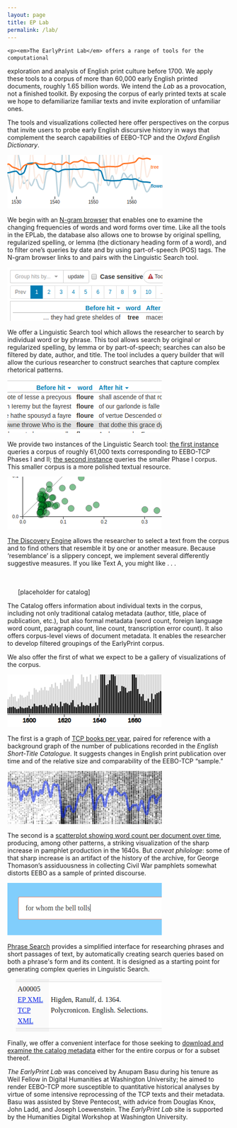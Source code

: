 ```yaml
---
layout: page
title: EP Lab
permalink: /lab/
---
```


<div class="post-content">

    <p><em>The EarlyPrint Lab</em> offers a range of tools for the computational
exploration and analysis of English print culture before 1700. We apply
these tools to a corpus of more than 60,000 early English printed
documents, roughly 1.65 billion words. We intend the <em>Lab</em> as a
provocation, not a finished toolkit. By exposing the corpus of early
printed texts at scale we hope to defamiliarize familiar texts and
invite exploration of unfamiliar ones.</p>

<p>The tools and visualizations collected here offer perspectives on the
corpus that invite users to probe early English discursive history in
ways that complement the search capabilities of EEBO-TCP and the <em>Oxford
English Dictionary</em>.</p>

<span class="thumbnail"><a href="http://localhost:4000/lab/tool_ngram_browser.html"><img src="/assets/thumbs/n_gram.png" alt="N-gram browser" title="N-gram browser"/></a></span>

<p>We begin with an <a href="https://earlyprint.org/lab/tool_ngram_browser.html?">N-gram
browser</a> that
enables one to examine the changing frequencies of words and word forms
over time. Like all the tools in the EPLab, the database also allows one
to browse by original spelling, regularized spelling, or lemma (the
dictionary heading form of a word), and to filter one’s queries by date
and by using part-of-speech (POS) tags. The N-gram browser links to and
pairs with the Linguistic Search tool.</p>

<span class="thumbnail"><a href="http://ada.artsci.wustl.edu:8080/corpus-frontend-1.2/am_ix/search/"><img src="/assets/thumbs/phase_I.png" alt="Linguistic search -- phase I" title="Linguistic search -- phase I"/></a></span>

<p>We offer a Linguistic Search tool which allows the researcher to search
by individual word or by phrase. This tool allows search by original or
regularized spelling, by lemma or by part-of-speech; searches can also
be filtered by date, author, and title. The tool includes a query
builder that will allow the curious researcher to construct searches
that capture complex rhetorical patterns. 

<span class="thumbnail"><a href="http://ada.artsci.wustl.edu:8080/corpus-frontend-1.2/all/search/"><img src="/assets/thumbs/phase_I_II.png" alt="Linguistic search -- phase I and II" title="Linguistic search -- phase I and II"/></a></span>

We provide two instances of
the Linguistic Search tool: <a href="http://ada.artsci.wustl.edu:8080/corpus-frontend-1.2/all/search/">the first instance</a> queries a corpus of
roughly 61,000 texts corresponding to EEBO-TCP Phases I and II; <a href="http://ada.artsci.wustl.edu:8080/corpus-frontend-1.2/am_ix/search/">the
second instance</a> queries the smaller Phase I corpus. This smaller corpus
is a more polished textual resource.</p>

<span class="thumbnail"><a href="https://earlyprint.org/lab/tool_discovery_engine.html?which_to_do=find_texts&eebo_tcp_id=A43441&n_results=35&tfidf_weight=6&mallet_weight=6&tag_weight=6"><img src="/assets/thumbs/disco.png" alt="Discovery engine" title="Discovery engine"/></a></span>

<p><a href="https://earlyprint.org/lab/tool_discovery_engine.html?which_to_do=find_texts&amp;eebo_tcp_id=A43441&amp;n_results=35&amp;tfidf_weight=6&amp;mallet_weight=6&amp;tag_weight=6">The Discovery Engine</a> allows the researcher to select a text from the
corpus and to find others that resemble it by one or another measure.
Because ‘resemblance’ is a slippery concept, we implement several
differently suggestive measures. If you like Text A, you might like . . .</p>

<span class="thumbnail"><br/><br/>&nbsp;&nbsp;&nbsp;&nbsp;&nbsp;&nbsp;[placeholder for catalog]</span>

<p>The Catalog offers information about individual texts in the corpus,
including not only traditional catalog metadata (author, title, place of
publication, etc.), but also formal metadata (word count, foreign
language word count, paragraph count, line count,
transcription error count). It also offers corpus-level views of
document metadata. It enables the researcher to develop filtered
groupings of the EarlyPrint corpus.</p>

<p>We also offer the first of what we expect to be a gallery of
visualizations of the corpus.</p>

<span class="thumbnail"><a href="https://earlyprint.org/lab/tool_eebo_estc_texts.html"><img src="/assets/thumbs/text_counts.png" alt="TCP books per year" title="TCP books per year"/></a></span>

<p>The first is a graph of <a href="https://earlyprint.org/lab/tool_eebo_estc_texts.html">TCP books per
year</a>, paired for
reference with a background graph of the number of publications recorded
in the <em>English Short-Title Catalogue.</em> It suggests changes in English
print publication over time and of the relative size and comparability
of the EEBO-TCP “sample.”</p>

<span class="thumbnail"><a href="https://earlyprint.org/lab/tool_words_per_year.html"><img src="/assets/thumbs/words_per_year.png" alt="Word count per document over time" title="Word count per document over time" /></a></span>

<p>The second is a <a href="https://earlyprint.org/lab/tool_words_per_year.html">scatterplot showing word count per document over
time</a>, producing,
among other patterns, a striking visualization of the sharp increase in
pamphlet production in the 1640s. But <em>caveat philologe</em>: some of that
sharp increase is an artifact of the history of the archive, for George
Thomason’s assiduousness in collecting Civil War pamphlets somewhat
distorts EEBO as a sample of printed discourse.</p>

<span class="thumbnail"><a href="https://earlyprint.org/lab/tool_phrase_search.html"><img src="/assets/thumbs/phrase_search.png" alt="Phrase search" title="Phrase search"/></a></span>

<p><a href="https://earlyprint.org/lab/tool_phrase_search.html">Phrase Search</a> provides a simplified interface for researching phrases and short passages of text, by automatically creating search queries based on both a phrase's form and its content. It is designed as a starting point for generating complex queries in Linguistic Search.</p>

<span class="thumbnail"><a href="https://earlyprint.org/download/"><img src="/assets/thumbs/download.png" alt="Download and examine catalog metadata" title="Download and examine catalog metadata"/></a></span>

<p>Finally, we offer a convenient interface for those seeking to <a href="https://earlyprint.org/download/">download
and examine the catalog metadata</a> either for the entire corpus or for a
subset thereof.</p>

<p><em>The EarlyPrint Lab</em> was conceived by Anupam Basu during his tenure as
Weil Fellow in Digital Humanities at Washington University; he aimed to
render EEBO-TCP more susceptible to quantitative historical analyses by
virtue of some intensive reprocessing of the TCP texts and their
metadata. Basu was assisted by Steve Pentecost, with advice from Douglas
Knox, John Ladd, and Joseph Loewenstein. The <em>EarlyPrint Lab</em> site is
supported by the Humanities Digital Workshop at Washington University.</p>

<link rel="stylesheet" type="text/css" href="/assets/tools/css/common_tool_styles.css?v=1500">


  </div>


<link rel="stylesheet" type="text/css" href="/assets/tools/css/common_tool_styles.css?v=1500"/>
